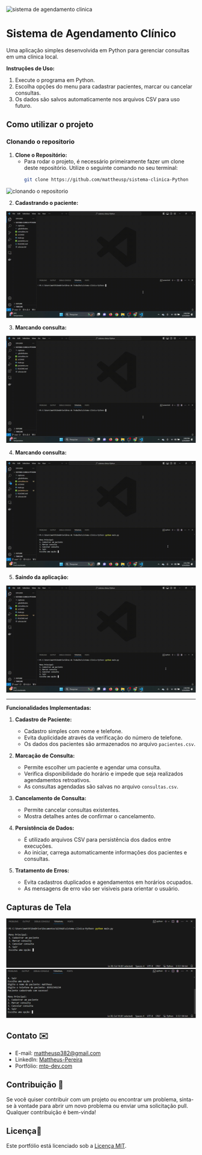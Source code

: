 ![sistema de agendamento clinica](https://i.imgur.com/id45DXH.png)


# Sistema de Agendamento Clínico

Uma aplicação simples desenvolvida em Python para gerenciar consultas em uma clínica local.

**Instruções de Uso:**

1. Execute o programa em Python.
2. Escolha opções do menu para cadastrar pacientes, marcar ou cancelar consultas.
3. Os dados são salvos automaticamente nos arquivos CSV para uso futuro.


## Como utilizar o projeto

### Clonando o repositorio

1. **Clone o Repositório:**
   - Para rodar o projeto, é necessário primeiramente fazer um clone deste repositório. Utilize o seguinte comando no seu terminal:
     ```bash
     git clone https://github.com/mattheusp/sistema-clinica-Python
     ```

![clonando o repositorio](assets/gifs/video-1-clonando-o-repositorio.gif)



2. **Cadastrando o paciente:**

![cadastrando o paciente](assets/gifs/video-2-cadastrando-um-paciente.gif)



3. **Marcando consulta:**

![marcando a consulta](assets/gifs/video-3-marcando-consulta.gif)



4. **Marcando consulta:**

![cancelando a consulta](assets/gifs/video-4-cancelando-consulta.gif)



5. **Saindo da aplicação:**

![saindo da aplicação](assets/gifs/video-5-saindo-da-aplicação.gif)

___

**Funcionalidades Implementadas:**

1. **Cadastro de Paciente:**
   - Cadastro simples com nome e telefone.
   - Evita duplicidade através da verificação do número de telefone.
   - Os dados dos pacientes são armazenados no arquivo `pacientes.csv`.

2. **Marcação de Consulta:**
   - Permite escolher um paciente e agendar uma consulta.
   - Verifica disponibilidade do horário e impede que seja realizados agendamentos retroativos.
   - As consultas agendadas são salvas no arquivo `consultas.csv`.

3. **Cancelamento de Consulta:**
   - Permite cancelar consultas existentes.
   - Mostra detalhes antes de confirmar o cancelamento.

4. **Persistência de Dados:**
   - É utilizado arquivos CSV para persistência dos dados entre execuções.
   - Ao iniciar, carrega automaticamente informações dos pacientes e consultas.

5. **Tratamento de Erros:**
   - Evita cadastros duplicados e agendamentos em horários ocupados.
   - As mensagens de erro vão ser visiveis para orientar o usuário.

  

## Capturas de Tela

![Captura 1](assets/capturas/print%201.png)
![Captura 2](assets/capturas/print%202.png)


## Contato ✉️

- E-mail: mattheusp382@gmail.com
- LinkedIn: [Mattheus-Pereira](https://www.linkedin.com/in/mattheuspereira/)
- Portfólio: [mtp-dev.com](https://mtpdev.com.br/)

## Contribuição 🤝

Se você quiser contribuir com um projeto ou encontrar um problema, sinta-se à vontade para abrir um novo problema ou enviar uma solicitação pull. Qualquer contribuição é bem-vinda!

## Licença📄

Este portfólio está licenciado sob a [Licença MIT](https://opensource.org/licenses/MIT).
